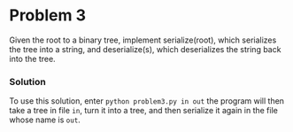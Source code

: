 # Problem 3
Given the root to a binary tree, implement serialize(root), which serializes
the tree into a string, and deserialize(s), which deserializes the string
back into the tree.

### Solution
To use this solution, enter `python problem3.py in out` the program will then
take a tree in file `in`, turn it into a tree, and then serialize it again in
the file whose name is `out`.